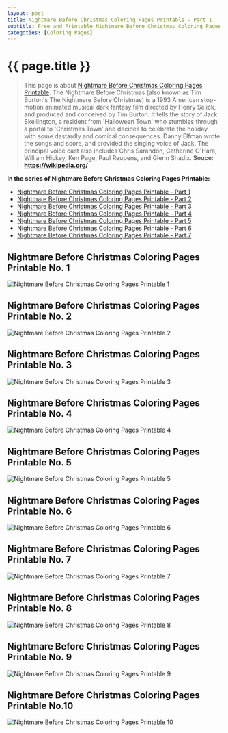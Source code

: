 ```yaml
---
layout: post
title: Nightmare Before Christmas Coloring Pages Printable - Part 1
subtitle: Free and Printable Nightmare Before Christmas Coloring Pages Printable - Part 1
categoties: [Coloring Pages]
---
```

{{ page.title }}
================
> This page is about [Nightmare Before Christmas Coloring Pages Printable](http://autoizipro/). The Nightmare Before Christmas (also known as Tim Burton's The Nightmare Before Christmas) is a 1993 American stop-motion animated musical dark fantasy film directed by Henry Selick, and produced and conceived by Tim Burton. It tells the story of Jack Skellington, a resident from 'Halloween Town' who stumbles through a portal to 'Christmas Town' and decides to celebrate the holiday, with some dastardly and comical consequences. Danny Elfman wrote the songs and score, and provided the singing voice of Jack. The principal voice cast also includes Chris Sarandon, Catherine O'Hara, William Hickey, Ken Page, Paul Reubens, and Glenn Shadix. __Souce: https://wikipedia.org/__

**In the series of Nightmare Before Christmas Coloring Pages Printable:**

* [Nightmare Before Christmas Coloring Pages Printable - Part 1](https://freecoloringpages.github.io/2017/11/18/Nightmare-Before-Christmas-Coloring-Pages-Printable-part-1.html)
* [Nightmare Before Christmas Coloring Pages Printable - Part 2](https://freecoloringpages.github.io/2017/11/18/Nightmare-Before-Christmas-Coloring-Pages-Printable-part-2.html)
* [Nightmare Before Christmas Coloring Pages Printable - Part 3](https://freecoloringpages.github.io/2017/11/18/Nightmare-Before-Christmas-Coloring-Pages-Printable-part-3.html)
* [Nightmare Before Christmas Coloring Pages Printable - Part 4](https://freecoloringpages.github.io/2017/11/18/Nightmare-Before-Christmas-Coloring-Pages-Printable-part-4.html)
* [Nightmare Before Christmas Coloring Pages Printable - Part 5](https://freecoloringpages.github.io/2017/11/18/Nightmare-Before-Christmas-Coloring-Pages-Printable-part-5.html)
* [Nightmare Before Christmas Coloring Pages Printable - Part 6](https://freecoloringpages.github.io/2017/11/18/Nightmare-Before-Christmas-Coloring-Pages-Printable-part-6.html)
* [Nightmare Before Christmas Coloring Pages Printable - Part 7](https://freecoloringpages.github.io/2017/11/18/Nightmare-Before-Christmas-Coloring-Pages-Printable-part-7.html)
## Nightmare Before Christmas Coloring Pages Printable No. 1
![Nightmare Before Christmas Coloring Pages Printable 1](https://freecoloringpages.github.io/img/Nightmare-Before-Christmas-Coloring-Pages-Printable%20(1).jpg "Nightmare Before Christmas Coloring Pages Printable 1")

## Nightmare Before Christmas Coloring Pages Printable No. 2
![Nightmare Before Christmas Coloring Pages Printable 2](https://freecoloringpages.github.io/img/Nightmare-Before-Christmas-Coloring-Pages-Printable%20(2).jpg "Nightmare Before Christmas Coloring Pages Printable 2")

## Nightmare Before Christmas Coloring Pages Printable No. 3
![Nightmare Before Christmas Coloring Pages Printable 3](https://freecoloringpages.github.io/img/Nightmare-Before-Christmas-Coloring-Pages-Printable%20(3).jpg "Nightmare Before Christmas Coloring Pages Printable 3")

## Nightmare Before Christmas Coloring Pages Printable No. 4
![Nightmare Before Christmas Coloring Pages Printable 4](https://freecoloringpages.github.io/img/Nightmare-Before-Christmas-Coloring-Pages-Printable%20(4).jpg "Nightmare Before Christmas Coloring Pages Printable 4")

<script async src="//pagead2.googlesyndication.com/pagead/js/adsbygoogle.js"></script> <!-- AdsTextOnly-autoizi --> <ins class="adsbygoogle" style="display:block" data-ad-client="ca-pub-6753140515841889" data-ad-slot="9107959873" data-ad-format="auto"></ins><script>(adsbygoogle = window.adsbygoogle || []).push({});</script>

## Nightmare Before Christmas Coloring Pages Printable No. 5
![Nightmare Before Christmas Coloring Pages Printable 5](https://freecoloringpages.github.io/img/Nightmare-Before-Christmas-Coloring-Pages-Printable%20(5).jpg "Nightmare Before Christmas Coloring Pages Printable 5")

## Nightmare Before Christmas Coloring Pages Printable No. 6
![Nightmare Before Christmas Coloring Pages Printable 6](https://freecoloringpages.github.io/img/Nightmare-Before-Christmas-Coloring-Pages-Printable%20(6).jpg "Nightmare Before Christmas Coloring Pages Printable 6")

## Nightmare Before Christmas Coloring Pages Printable No. 7
![Nightmare Before Christmas Coloring Pages Printable 7](https://freecoloringpages.github.io/img/Nightmare-Before-Christmas-Coloring-Pages-Printable%20(7).jpg "Nightmare Before Christmas Coloring Pages Printable 7")

## Nightmare Before Christmas Coloring Pages Printable No. 8
![Nightmare Before Christmas Coloring Pages Printable 8](https://freecoloringpages.github.io/img/Nightmare-Before-Christmas-Coloring-Pages-Printable%20(8).jpg "Nightmare Before Christmas Coloring Pages Printable 8")

<script async src="//pagead2.googlesyndication.com/pagead/js/adsbygoogle.js"></script> <!-- AdsTextOnly-autoizi --> <ins class="adsbygoogle" style="display:block" data-ad-client="ca-pub-6753140515841889" data-ad-slot="9107959873" data-ad-format="auto"></ins><script>(adsbygoogle = window.adsbygoogle || []).push({});</script>

## Nightmare Before Christmas Coloring Pages Printable No. 9
![Nightmare Before Christmas Coloring Pages Printable 9](https://freecoloringpages.github.io/img/Nightmare-Before-Christmas-Coloring-Pages-Printable%20(9).jpg "Nightmare Before Christmas Coloring Pages Printable 9")

## Nightmare Before Christmas Coloring Pages Printable No.10
![Nightmare Before Christmas Coloring Pages Printable 10](https://freecoloringpages.github.io/img/Nightmare-Before-Christmas-Coloring-Pages-Printable%20(10).jpg "Nightmare Before Christmas Coloring Pages Printable 10")

